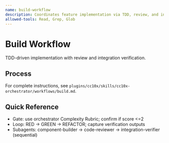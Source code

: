 ```yaml
---
name: build-workflow
description: Coordinates feature implementation via TDD, review, and integration verification. Loads shared skills and invokes component-builder, code-reviewer, and integration-verifier sequentially.
allowed-tools: Read, Grep, Glob
---
```


# Build Workflow

TDD-driven implementation with review and integration verification.

## Process
For complete instructions, see `plugins/cc10x/skills/cc10x-orchestrator/workflows/build.md`.

## Quick Reference
- Gate: use orchestrator Complexity Rubric; confirm if score <=2
- Loop: RED -> GREEN -> REFACTOR; capture verification outputs
- Subagents: component-builder -> code-reviewer -> integration-verifier (sequential)
